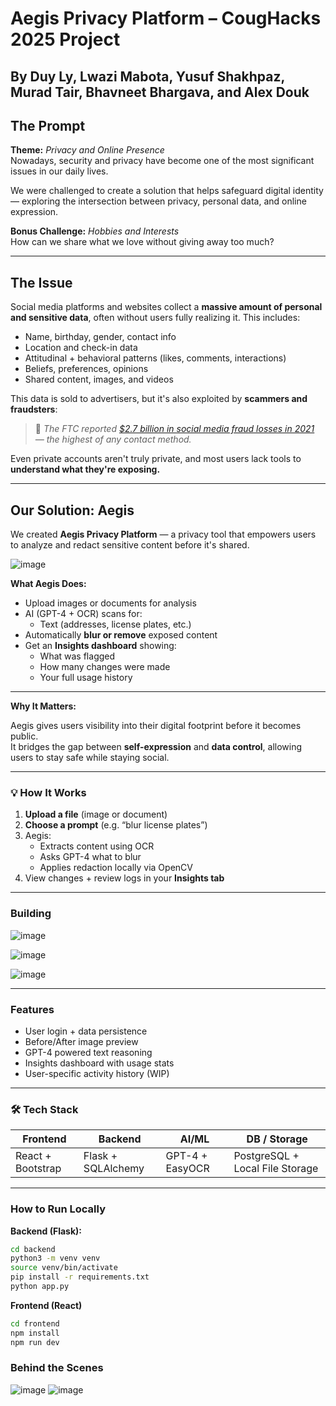 # Aegis Privacy Platform – CougHacks 2025 Project  

## By Duy Ly, Lwazi Mabota, Yusuf Shakhpaz, Murad Tair, Bhavneet Bhargava, and Alex Douk

## The Prompt

**Theme:** *Privacy and Online Presence*  
Nowadays, security and privacy have become one of the most significant issues in our daily lives.  
>  
We were challenged to create a solution that helps safeguard digital identity — exploring the intersection between privacy, personal data, and online expression.

**Bonus Challenge:** *Hobbies and Interests*  
How can we share what we love without giving away too much?

---

## The Issue

Social media platforms and websites collect a **massive amount of personal and sensitive data**, often without users fully realizing it. This includes:

- Name, birthday, gender, contact info  
- Location and check-in data  
- Attitudinal + behavioral patterns (likes, comments, interactions)  
- Beliefs, preferences, opinions  
- Shared content, images, and videos

This data is sold to advertisers, but it's also exploited by **scammers and fraudsters**:

> 💸 *The FTC reported [$2.7 billion in social media fraud losses in 2021](https://www.techtarget.com/whatis/feature/6-common-social-media-privacy-issues) — the highest of any contact method.*

Even private accounts aren't truly private, and most users lack tools to **understand what they're exposing.**

---

## Our Solution: Aegis

We created **Aegis Privacy Platform** — a privacy tool that empowers users to analyze and redact sensitive content before it's shared.

![image](https://github.com/user-attachments/assets/e5974baf-2b7a-45f6-af10-af54285e2f97)


**What Aegis Does:**

- Upload images or documents for analysis
- AI (GPT-4 + OCR) scans for:
  - Text (addresses, license plates, etc.)
- Automatically **blur or remove** exposed content
- Get an **Insights dashboard** showing:
  - What was flagged
  - How many changes were made
  - Your full usage history

---

**Why It Matters:**

Aegis gives users visibility into their digital footprint before it becomes public.  
It bridges the gap between **self-expression** and **data control**, allowing users to stay safe while staying social.

---

### 💡 How It Works

1. **Upload a file** (image or document)
2. **Choose a prompt** (e.g. “blur license plates”)
3. Aegis:
   - Extracts content using OCR
   - Asks GPT-4 what to blur
   - Applies redaction locally via OpenCV
4. View changes + review logs in your **Insights tab**

---
### Building

![image](https://github.com/user-attachments/assets/efbc3cb3-255b-45b9-beb2-080ba7d1130a)

![image](https://github.com/user-attachments/assets/3e5bf051-bfb3-4d2e-8baf-6e6cd2093ec3)

![image](https://github.com/user-attachments/assets/9242754d-6fef-469d-b170-679ebe5a2e92)


---

### Features

- User login + data persistence
- Before/After image preview
- GPT-4 powered text reasoning
- Insights dashboard with usage stats
- User-specific activity history (WIP)

---

### 🛠️ Tech Stack

| Frontend   | Backend    | AI/ML        | DB / Storage      |
|------------|------------|--------------|-------------------|
| React + Bootstrap | Flask + SQLAlchemy | GPT-4 + EasyOCR | PostgreSQL + Local File Storage |

---

### How to Run Locally

**Backend (Flask):**
```bash
cd backend
python3 -m venv venv
source venv/bin/activate
pip install -r requirements.txt
python app.py
```

**Frontend (React)**
```bash
cd frontend
npm install
npm run dev
```
### Behind the Scenes
![image](https://github.com/user-attachments/assets/458fdce1-eca0-49dd-a871-d1cf9dee38aa)
![image](https://github.com/user-attachments/assets/680ddd5c-d756-4738-8da1-fecaa40784ef)


